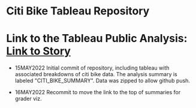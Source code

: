 # Citi Bike Tableau Repository
# Link to the Tableau Public Analysis: [Link to Story](https://public.tableau.com/views/Buch_Citi_Bike_Data_Breakdown/Story1?:language=en-US&publish=yes&:display_count=n&:origin=viz_share_link)

* 15MAY2022
Initial commit of repository, including tableau with associated breakdowns of citi bike data. The analysis summary is labeled "CITI_BIKE_SUMMARY". Data was zipped to allow github push.

* 16MAY2022
Recommit to move the link to the top of summaries for grader viz.
